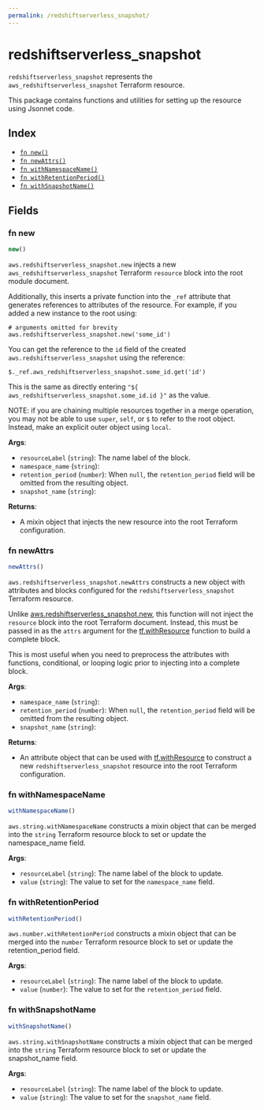 ```yaml
---
permalink: /redshiftserverless_snapshot/
---
```


# redshiftserverless_snapshot

`redshiftserverless_snapshot` represents the `aws_redshiftserverless_snapshot` Terraform resource.



This package contains functions and utilities for setting up the resource using Jsonnet code.


## Index

* [`fn new()`](#fn-new)
* [`fn newAttrs()`](#fn-newattrs)
* [`fn withNamespaceName()`](#fn-withnamespacename)
* [`fn withRetentionPeriod()`](#fn-withretentionperiod)
* [`fn withSnapshotName()`](#fn-withsnapshotname)

## Fields

### fn new

```ts
new()
```


`aws.redshiftserverless_snapshot.new` injects a new `aws_redshiftserverless_snapshot` Terraform `resource`
block into the root module document.

Additionally, this inserts a private function into the `_ref` attribute that generates references to attributes of the
resource. For example, if you added a new instance to the root using:

    # arguments omitted for brevity
    aws.redshiftserverless_snapshot.new('some_id')

You can get the reference to the `id` field of the created `aws.redshiftserverless_snapshot` using the reference:

    $._ref.aws_redshiftserverless_snapshot.some_id.get('id')

This is the same as directly entering `"${ aws_redshiftserverless_snapshot.some_id.id }"` as the value.

NOTE: if you are chaining multiple resources together in a merge operation, you may not be able to use `super`, `self`,
or `$` to refer to the root object. Instead, make an explicit outer object using `local`.

**Args**:
  - `resourceLabel` (`string`): The name label of the block.
  - `namespace_name` (`string`): 
  - `retention_period` (`number`):  When `null`, the `retention_period` field will be omitted from the resulting object.
  - `snapshot_name` (`string`): 

**Returns**:
- A mixin object that injects the new resource into the root Terraform configuration.


### fn newAttrs

```ts
newAttrs()
```


`aws.redshiftserverless_snapshot.newAttrs` constructs a new object with attributes and blocks configured for the `redshiftserverless_snapshot`
Terraform resource.

Unlike [aws.redshiftserverless_snapshot.new](#fn-redshiftserverlesssnapshotnew), this function will not inject the `resource`
block into the root Terraform document. Instead, this must be passed in as the `attrs` argument for the
[tf.withResource](https://github.com/tf-libsonnet/core/tree/main/docs#fn-withresource) function to build a complete block.

This is most useful when you need to preprocess the attributes with functions, conditional, or looping logic prior to
injecting into a complete block.

**Args**:
  - `namespace_name` (`string`): 
  - `retention_period` (`number`):  When `null`, the `retention_period` field will be omitted from the resulting object.
  - `snapshot_name` (`string`): 

**Returns**:
  - An attribute object that can be used with [tf.withResource](https://github.com/tf-libsonnet/core/tree/main/docs#fn-withresource) to construct a new `redshiftserverless_snapshot` resource into the root Terraform configuration.


### fn withNamespaceName

```ts
withNamespaceName()
```

`aws.string.withNamespaceName` constructs a mixin object that can be merged into the `string`
Terraform resource block to set or update the namespace_name field.



**Args**:
  - `resourceLabel` (`string`): The name label of the block to update.
  - `value` (`string`): The value to set for the `namespace_name` field.


### fn withRetentionPeriod

```ts
withRetentionPeriod()
```

`aws.number.withRetentionPeriod` constructs a mixin object that can be merged into the `number`
Terraform resource block to set or update the retention_period field.



**Args**:
  - `resourceLabel` (`string`): The name label of the block to update.
  - `value` (`number`): The value to set for the `retention_period` field.


### fn withSnapshotName

```ts
withSnapshotName()
```

`aws.string.withSnapshotName` constructs a mixin object that can be merged into the `string`
Terraform resource block to set or update the snapshot_name field.



**Args**:
  - `resourceLabel` (`string`): The name label of the block to update.
  - `value` (`string`): The value to set for the `snapshot_name` field.

